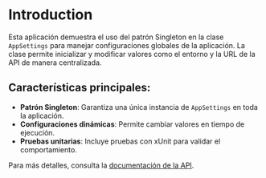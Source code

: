 # Introduction

Esta aplicación demuestra el uso del patrón Singleton en la clase `AppSettings` para manejar configuraciones globales de la aplicación. La clase permite inicializar y modificar valores como el entorno y la URL de la API de manera centralizada.

## Características principales:
- **Patrón Singleton**: Garantiza una única instancia de `AppSettings` en toda la aplicación.
- **Configuraciones dinámicas**: Permite cambiar valores en tiempo de ejecución.
- **Pruebas unitarias**: Incluye pruebas con xUnit para validar el comportamiento.

Para más detalles, consulta la [documentación de la API](api/AppSettingsProject.AppSettings.html).